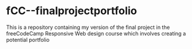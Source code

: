 # fCC--finalprojectportfolio
This is a repository containing my version of the final project in the freeCodeCamp Responsive Web design course which involves creating a potential portfolio
